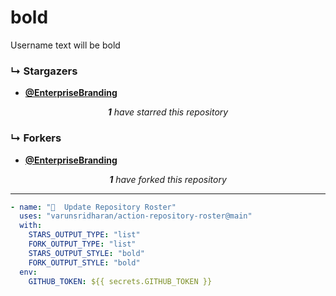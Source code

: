 # bold
Username text will be bold

### ↳ Stargazers

<!-- REPOSITORY_STARS:START -->
<ul><li><a href="https://github.com/EnterpriseBranding" rel="nofollow"><b>@EnterpriseBranding</b> <br/> </a> </li></ul><p align="center"><i><b>1</b> have starred this repository</i></p>
<!-- REPOSITORY_STARS:END -->

### ↳ Forkers

<!-- REPOSITORY_FORKS:START -->
<ul><li><a href="https://github.com/EnterpriseBranding" rel="nofollow"><b>@EnterpriseBranding</b> <br/> </a> </li></ul><p align="center"><i><b>1</b> have forked this repository</i></p>
<!-- REPOSITORY_FORKS:END -->

---

```yml
- name: "🐔  Update Repository Roster"
  uses: "varunsridharan/action-repository-roster@main"
  with:
    STARS_OUTPUT_TYPE: "list"
    FORK_OUTPUT_TYPE: "list"
    STARS_OUTPUT_STYLE: "bold"
    FORK_OUTPUT_STYLE: "bold"
  env:
    GITHUB_TOKEN: ${{ secrets.GITHUB_TOKEN }}
```